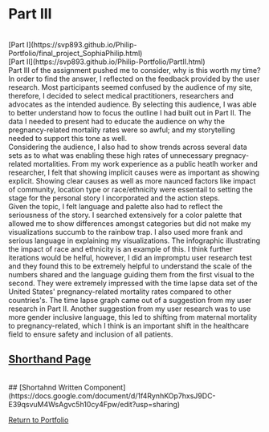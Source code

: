 # Part III

<br>
[Part I](https://svp893.github.io/Philip-Portfolio/final_project_SophiaPhilip.html)
<br>
[Part II](https://svp893.github.io/Philip-Portfolio/PartII.html)
<br>
Part III of the assignment pushed me to consider, why is this worth my time? In order to find the answer, I reflected on the feedback provided by the user research. Most participants seemed confused by the audience of my site, therefore, I decided to select medical practitioners, researchers and advocates as the intended audience. By selecting this audience, I was able to better understand how to focus the outline I had built out in Part II. The data I needed to present had to educate the audience on why the pregnancy-related mortality rates were so awful; and my storytelling needed to support this tone as well.  
<br>
Considering the audience, I also had to show trends across several data sets as to what was enabling these high rates of unnecessary pregnacy-related mortalities. From my work experience as a public heatlh worker and researcher, I felt that showing implicit causes were as important as showing explicit. Showing clear causes as well as more naunced factors like impact of community, location type or race/ethnicity were essentail to setting the stage for the personal story I incorporated and the action steps. 
<br>
Given the topic, I felt language and palette also had to reflect the seriousness of the story. I searched extensively for a color palette that allowed me to show differences amongst categories but did not make my visualizations succumb to the rainbow trap. I also used more frank and serious language in explaining my visualizations. The infographic illustrating the impact of race and ethnicity is an example of this. I think further iterations would be helful, however, I did an impromptu user research test and they found this to be extremely helpful to understand the scale of the numbers shared and the language guiding them from the first visual to the second. They were extremely impressed with the time lapse data set of the United States' pregnancy-related mortality rates compared to other countries's. The time lapse graph came out of a suggestion from my user research in Part II. Another suggestion from my user research was to use more gender inclusive language, this led to shifting from maternal mortality to pregnancy-related, which I think is an important shift in the healthcare field to ensure safety and inclusion of all patients.  

## [Shorthand Page](https://preview.shorthand.com/yd6TwF6iedYKv0Vj)
<br>
## [Shortahnd Written Component](https://docs.google.com/document/d/1f4RynhKOp7hxsJ9DC-E39qsvuM4WsAgvc5h10cy4Fpw/edit?usp=sharing)

 [Return to Portfolio](https://svp893.github.io/Philip-Portfolio/)
